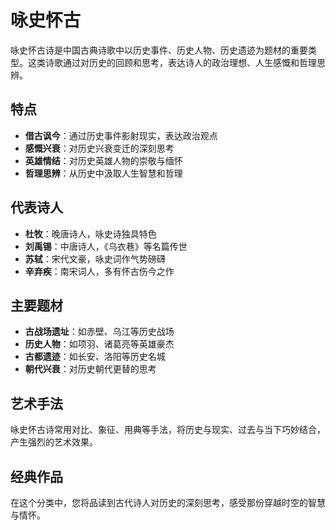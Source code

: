 # 咏史怀古

咏史怀古诗是中国古典诗歌中以历史事件、历史人物、历史遗迹为题材的重要类型。这类诗歌通过对历史的回顾和思考，表达诗人的政治理想、人生感慨和哲理思辨。

## 特点

- **借古讽今**：通过历史事件影射现实，表达政治观点
- **感慨兴衰**：对历史兴衰变迁的深刻思考
- **英雄情结**：对历史英雄人物的崇敬与缅怀
- **哲理思辨**：从历史中汲取人生智慧和哲理

## 代表诗人

- **杜牧**：晚唐诗人，咏史诗独具特色
- **刘禹锡**：中唐诗人，《乌衣巷》等名篇传世
- **苏轼**：宋代文豪，咏史词作气势磅礴
- **辛弃疾**：南宋词人，多有怀古伤今之作

## 主要题材

- **古战场遗址**：如赤壁、乌江等历史战场
- **历史人物**：如项羽、诸葛亮等英雄豪杰
- **古都遗迹**：如长安、洛阳等历史名城
- **朝代兴衰**：对历史朝代更替的思考

## 艺术手法

咏史怀古诗常用对比、象征、用典等手法，将历史与现实、过去与当下巧妙结合，产生强烈的艺术效果。

## 经典作品

在这个分类中，您将品读到古代诗人对历史的深刻思考，感受那份穿越时空的智慧与情怀。